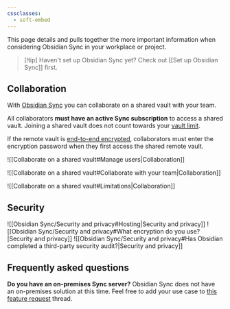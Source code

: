 ```yaml
---
cssclasses:
  - soft-embed
---
```

This page details and pulls together the more important information when considering Obsidian Sync in your workplace or project.

> [!tip] Haven't set up Obsidian Sync yet? Check out [[Set up Obsidian Sync]] first.

## Collaboration

With [Obsidian Sync](app://obsidian.md/Introduction%20to%20Obsidian%20Sync) you can collaborate on a shared vault with your team. 

All collaborators **must have an active Sync subscription** to access a shared vault. Joining a shared vault does not count towards your [vault limit](app://obsidian.md/Sync%20limitations#How%20many%20remote%20vaults%20can%20I%20have?).

If the remote vault is [end-to-end encrypted](app://obsidian.md/Obsidian%20Sync/Security%20and%20privacy), collaborators must enter the encryption password when they first access the shared remote vault.


![[Collaborate on a shared vault#Manage users|Collaboration]]

![[Collaborate on a shared vault#Collaborate with your team|Collaboration]]

![[Collaborate on a shared vault#Limitations|Collaboration]]

## Security

![[Obsidian Sync/Security and privacy#Hosting|Security and privacy]]
![[Obsidian Sync/Security and privacy#What encryption do you use?|Security and privacy]]
![[Obsidian Sync/Security and privacy#Has Obsidian completed a third-party security audit?|Security and privacy]]

## Frequently asked questions

**Do you have an on-premises Sync server?**
Obsidian Sync does not have an on-premises solution at this time. Feel free to add your use case to [this feature request](https://forum.obsidian.md/t/obsidian-sync-self-hosted-server/20975) thread.
